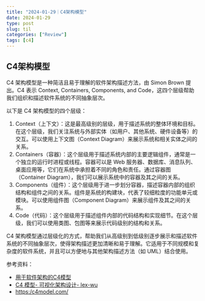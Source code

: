 ```yaml
---
title: "2024-01-29｜C4架构模型"
date: 2024-01-29
type: post
slug: til
categories: ["Review"]
tags: [c4]
---
```


## C4架构模型

C4 架构模型是一种简洁且易于理解的软件架构描述方法，由 Simon Brown 提出。C4 表示 Context, Containers, Components, and Code，这四个层级帮助我们组织和描述软件系统的不同抽象层次。

以下是 C4 架构模型的四个层级：

1. Context（上下文）：这是最高级别的层级，用于描述系统的整体环境和目标。在这个层级，我们关注系统与外部实体（如用户、其他系统、硬件设备等）的交互。可以使用上下文图（Context Diagram）来展示系统和相关实体之间的关系。
2. Containers（容器）：这个层级用于描述系统内部的主要逻辑组件，通常是一个独立的运行时进程或线程。容器可以是 Web 服务器、数据库、消息队列、桌面应用等，它们在系统中承担着不同的角色和责任。通过容器图（Container Diagram），我们可以展示系统中的容器及其之间的关系。
3. Components（组件）：这个层级用于进一步划分容器，描述容器内部的组织结构和组件之间的关系。组件是系统的构建块，代表了较细粒度的功能单元或模块。可以使用组件图（Component Diagram）来展示组件及其之间的关系。
4. Code（代码）：这个层级用于描述组件内部的代码结构和实现细节。在这个层级，我们可以使用类图、包图等来展示代码级别的结构和关系。

C4 架构模型通过层级化的方式，帮助我们从高级别到低级别逐步展示和描述软件系统的不同抽象层次，使得架构描述更加清晰和易于理解。它适用于不同规模和复杂度的软件系统，并且可以方便地与其他架构描述方法（如 UML）结合使用。



参考资料：

- [用于软件架构的C4模型](https:/www.infoq.cn/article/c4-architecture-model)
- [C4 模型- 可视化架构设计- lex-wu](https:/www.cnblogs.com/lex-wu/p/13305380.html)
- [https:/c4model.com/](https:/c4model.com/)
